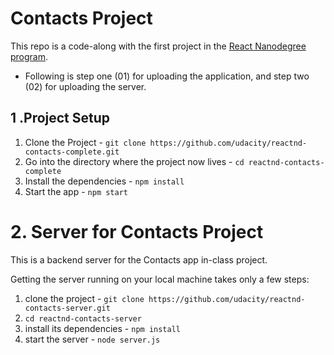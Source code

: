 # Contacts Project

This repo is a code-along with the first project in the [React Nanodegree program](https://www.udacity.com/course/react-nanodegree--nd019).

* Following is step one (01) for uploading the application, and step two (02) for uploading the server.

## 1 .Project Setup

1. Clone the Project - `git clone https://github.com/udacity/reactnd-contacts-complete.git`
2. Go into the directory where the project now lives - `cd reactnd-contacts-complete`
3. Install the dependencies - `npm install`
4. Start the app - `npm start`



# 2. Server for Contacts Project

This is a backend server for the Contacts app in-class project.

Getting the server running on your local machine takes only a few steps:

1. clone the project - `git clone https://github.com/udacity/reactnd-contacts-server.git`
2. `cd reactnd-contacts-server`
3. install its dependencies - `npm install`
4. start the server - `node server.js`
